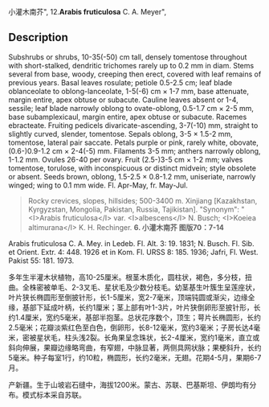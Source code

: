 小灌木南芥",
12.**Arabis fruticulosa** C. A. Meyer",

## Description
Subshrubs or shrubs, 10-35(-50) cm tall, densely tomentose throughout with short-stalked, dendritic trichomes rarely up to 0.2 mm in diam. Stems several from base, woody, creeping then erect, covered with leaf remains of previous years. Basal leaves rosulate; petiole 0.5-2.5 cm; leaf blade oblanceolate to oblong-lanceolate, 1-5(-6) cm × 1-7 mm, base attenuate, margin entire, apex obtuse or subacute. Cauline leaves absent or 1-4, sessile; leaf blade narrowly oblong to ovate-oblong, 0.5-1.7 cm × 2-5 mm, base subamplexicaul, margin entire, apex obtuse or subacute. Racemes ebracteate. Fruiting pedicels divaricate-ascending, 3-7(-10) mm, straight to slightly curved, slender, tomentose. Sepals oblong, 3-5 × 1.5-2 mm, tomentose, lateral pair saccate. Petals purple or pink, rarely white, obovate, (0.6-)0.9-1.2 cm × 2-4(-5) mm. Filaments 3-5 mm; anthers narrowly oblong, 1-1.2 mm. Ovules 26-40 per ovary. Fruit (2.5-)3-5 cm × 1-2 mm; valves tomentose, torulose, with inconspicuous or distinct midvein; style obsolete or absent. Seeds brown, oblong, 1.5-2.5 × 0.8-1.2 mm, uniseriate, narrowly winged; wing to 0.1 mm wide. Fl. Apr-May, fr. May-Jul.

> Rocky crevices, slopes, hillsides; 500-3400 m. Xinjiang [Kazakhstan, Kyrgyzstan, Mongolia, Pakistan, Russia, Tajikistan].
  "Synonym": "&lt;I&gt;Arabis fruticulosa&lt;/I&gt; var. &lt;I&gt;albescens&lt;/I&gt; N. Busch; &lt;I&gt;Koeiea altimurana&lt;/I&gt; K. H. Rechinger.
**6. 小灌木南芥 图版70：7-14**

Arabis fruticulosa C. A. Mey. in Ledeb. Fl. Alt. 3: 19. 1831; N. Busch. Fl. Sib. et Orient. Extr. 4: 448. 1926 et in Kom. Fl. URSS 8: 185. 1936; Jafri, Fl. West. Pakist 55: 181. 1973.

多年生半灌木状植物，高10-25厘米。根茎木质化，圆柱状，褐色，多分枝，扭曲。全株密被单毛、2-3叉毛、星状毛及少数分枝毛。幼茎基生叶簇生呈莲座状，叶片狭长椭圆形至倒披针形，长1-5厘米，宽2-7毫米，顶端钝圆或渐尖，边缘全缘，基部下延成叶柄，长约1厘米；茎上部有叶1-3片，叶片狭倒卵形至披针形，长约1.4厘米，宽约5毫米，基部半抱茎。总状花序数个，顶生；萼片长椭圆形，长约2.5毫米；花瓣淡紫红色至白色，倒卵形，长8-12毫米，宽约3毫米；子房长达4毫米，密被星状毛，柱头浅2裂。长角果呈念珠状，长2-4厘米，宽约1毫米，直立或斜向伸展，果瓣边缘略弯曲，有窄翅，中脉显著，两侧具网状脉；果梗斜升，长约5毫米。种子每室1行，约10粒，椭圆形，长约2毫米，无翅。花期4-5月，果期6-7月。

产新疆。生于山坡岩石缝中，海拔1200米。蒙古、苏联、巴基斯坦、伊朗均有分布。模式标本采自苏联。
